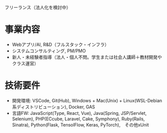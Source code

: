 フリーランス（法人化を検討中）

# 事業内容
- Webアプリ/AI, R&D（フルスタック・インフラ）
- システムコンサルティング, PM/PMO
- 新人・未経験者指導（法人・個人不問。学生または社会人講師＋教材開発やクラス運営）

# 技術要件
- 開発環境: VSCode, Git(Hub), Windows + Mac(Unix) + Linux(WSL-Debian系ディストリビューション), Docker, GAS
- 言語FW: JavaScript(Type, React, Vue), Java(Spring, JSP/Servlet, Selenium), PHP(ECcube, Laravel, Cake, Symphony), Ruby(Rails, Sinatra), Python(Flask, TensolFlow, Keras, PyTorch),　その他xUnit
